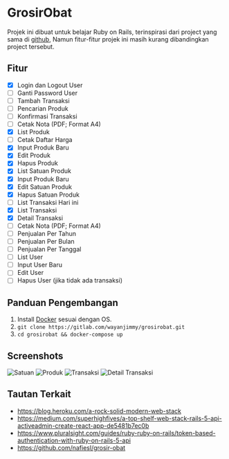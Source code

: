 # GrosirObat

Projek ini dibuat untuk belajar Ruby on Rails, terinspirasi dari project yang sama di [github](https://github.com/nafiesl/grosir-obat), Namun fitur-fitur projek ini masih kurang dibandingkan project tersebut.

## Fitur

- [x] Login dan Logout User
- [ ] Ganti Password User
- [ ] Tambah Transaksi
- [ ] Pencarian Produk
- [ ] Konfirmasi Transaksi
- [ ] Cetak Nota (PDF; Format A4)
- [x] List Produk
- [ ] Cetak Daftar Harga
- [x] Input Produk Baru
- [x] Edit Produk
- [x] Hapus Produk
- [x] List Satuan Produk
- [x] Input Produk Baru
- [x] Edit Satuan Produk
- [x] Hapus Satuan Produk
- [ ] List Transaksi Hari ini
- [x] List Transaksi
- [x] Detail Transaksi
- [ ] Cetak Nota (PDF; Format A4)
- [ ] Penjualan Per Tahun
- [ ] Penjualan Per Bulan
- [ ] Penjualan Per Tanggal
- [ ] List User
- [ ] Input User Baru
- [ ] Edit User
- [ ] Hapus User (jika tidak ada transaksi)

## Panduan Pengembangan

1. Install [Docker](https://docs.docker.com/install/#supported-platforms) sesuai dengan OS.
2. `git clone https://gitlab.com/wayanjimmy/grosirobat.git`
3. `cd grosirobat && docker-compose up`

## Screenshots
![Satuan](https://gitlab.com/wayanjimmy/grosirobat/raw/master/docs/satuan.png)
![Produk](https://gitlab.com/wayanjimmy/grosirobat/raw/master/docs/produk.png)
![Transaksi](https://gitlab.com/wayanjimmy/grosirobat/raw/master/docs/transaksi.png)
![Detail Transaksi](https://gitlab.com/wayanjimmy/grosirobat/raw/master/docs/detail-transaksi.png)

## Tautan Terkait
- https://blog.heroku.com/a-rock-solid-modern-web-stack
- https://medium.com/superhighfives/a-top-shelf-web-stack-rails-5-api-activeadmin-create-react-app-de5481b7ec0b
- https://www.pluralsight.com/guides/ruby-ruby-on-rails/token-based-authentication-with-ruby-on-rails-5-api
- https://github.com/nafiesl/grosir-obat
